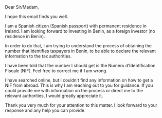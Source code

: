 Dear Sir/Madam,

I hope this email finds you well.

I am a Spanish citizen (Spanish passport) with permanent residence in Ireland. I am looking forward to investing in Benin, as a foreign investor (no residence in Benin).

In order to do that, I am trying to understand the process of obtaining the number that identifies taxpayers in Benin, to be able to declare the relevant information to the tax authorities.

I have been told that the number I should get is the Numéro d'Identification Fiscale (NIF). Feel free to correct me if I am wrong.

I have searched online, but I couldn't find any information on how to get a NIF from abroad. This is why I am reaching out to you for guidance. If you could provide me with information on the process or direct me to the relevant authorities, I would greatly appreciate it.

Thank you very much for your attention to this matter. I look forward to your response and any help you can provide.